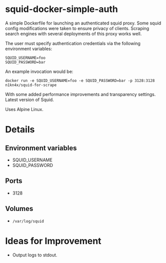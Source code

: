 squid-docker-simple-auth
========================

A simple Dockerfile for launching an authenticated squid proxy.
Some squid config modifications were taken to ensure privacy of clients.
Scraping search engines with several deployments of this proxy works well.

The user must specify authentication credentials via the following environment variables:

```
SQUID_USERNAME=foo
SQUID_PASSWORD=bar
```

An example invocation would be:

```
docker run -e SQUID_USERNAME=foo -e SQUID_PASSWORD=bar -p 3128:3128 n1kn4x/squid-for-scrape
```

With some added performance improvements and transparency settings.
Latest version of Squid.

Uses Alpine Linux.

Details
=======

Environment variables
---------------------

* SQUID_USERNAME
* SQUID_PASSWORD

Ports
-----

* 3128

Volumes
-------

* `/var/log/squid`

Ideas for Improvement
=====================
* Output logs to stdout.
